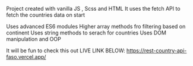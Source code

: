 Project created with vanilla JS , Scss and HTML
It uses the fetch API to fetch the countries data on start

Uses advanced ES6 modules
Higher array methods fro filtering based on continent
Uses string methods to serach for countries
Uses DOM manipulation and OOP

It will be fun to check this out
LIVE LINK BELOW:
https://rest-country-api-faso.vercel.app/
